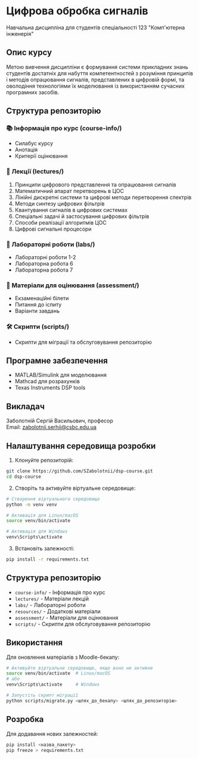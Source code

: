 # Цифрова обробка сигналів

Навчальна дисципліна для студентів спеціальності 123 "Комп'ютерна інженерія"

## Опис курсу

Метою вивчення дисципліни є формування системи прикладних знань студентів достатніх для набуття компетентностей з розуміння принципів і методів опрацювання сигналів, представлених в цифровій формі, та оволодіння технологіями їх моделювання із використанням сучасних програмних засобів.

## Структура репозиторію

### 📚 Інформація про курс (course-info/)
- Силабус курсу
- Анотація
- Критерії оцінювання

### 📖 Лекції (lectures/)
1. Принципи цифрового представлення та опрацювання сигналів
2. Математичний апарат перетворень в ЦОС
3. Лінійні дискретні системи та цифрові методи перетворення спектрів
4. Методи синтезу цифрових фільтрів
5. Квантування сигналів в цифрових системах
6. Спеціальні задачі й застосування цифрових фільтрів
7. Способи реалізації алгоритмів ЦОС
8. Цифрові сигнальні процесори

### 🔬 Лабораторні роботи (labs/)
- Лабораторні роботи 1-2
- Лабораторна робота 6
- Лабораторна робота 7

### 📝 Матеріали для оцінювання (assessment/)
- Екзаменаційні білети
- Питання до іспиту
- Варіанти завдань

### 🛠 Скрипти (scripts/)
- Скрипти для міграції та обслуговування репозиторію

## Програмне забезпечення

- MATLAB/Simulink для моделювання
- Mathcad для розрахунків
- Texas Instruments DSP tools

## Викладач

Заболотній Сергій Васильович, професор  
Email: zabolotnii.serhii@csbc.edu.ua


## Налаштування середовища розробки

1. Клонуйте репозиторій:
```bash
git clone https://github.com/SZabolotnii/dsp-course.git
cd dsp-course
```

2. Створіть та активуйте віртуальне середовище:
```bash
# Створення віртуального середовища
python -m venv venv

# Активація для Linux/macOS
source venv/bin/activate

# Активація для Windows
venv\Scripts\activate
```

3. Встановіть залежності:
```bash
pip install -r requirements.txt
```

## Структура репозиторію

- `course-info/` - Інформація про курс
- `lectures/` - Матеріали лекцій
- `labs/` - Лабораторні роботи
- `resources/` - Додаткові матеріали
- `assessment/` - Матеріали для оцінювання
- `scripts/` - Скрипти для обслуговування репозиторію

## Використання

Для оновлення матеріалів з Moodle-бекапу:
```bash
# Активуйте віртуальне середовище, якщо воно не активне
source venv/bin/activate  # Linux/macOS
# або
venv\Scripts\activate     # Windows

# Запустіть скрипт міграції
python scripts/migrate.py <шлях_до_бекапу> <шлях_до_репозиторію>
```

## Розробка

Для додавання нових залежностей:
```bash
pip install <назва_пакету>
pip freeze > requirements.txt
```

